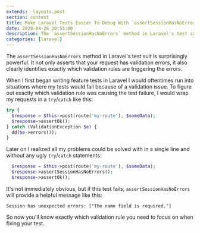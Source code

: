 ```yaml
---
extends: _layouts.post
section: content
title: Make Laravel Tests Easier To Debug With `assertSessionHasNoErrors`
date: 2020-04-26 20:55:00
description: The `assertSessionHasNoErrors` method in Laravel's test suit is a suprisingly powerful tool.
categories: [laravel]
---
```


The `assertSessionHasNoErrors` method in Laravel's test suit is surprisingly powerful. It not only asserts that your request has validation errors, it also clearly identifies exactly which validation rules are triggering the errors.

When I first began writing feature tests in Laravel I would oftentimes run into situations where my tests would fail because of a validation issue. To figure out exactly which validation rule was causing the test failure, I would wrap my requests in a `try`/`catch` like this:

```php
try {
  $response = $this->post(route('my-route'), $someData);
  $response->assertOk();
} catch (ValidationException $e) {
  dd($e->errors());
}
```

Later on I realized all my problems could be solved with in a single line and without any ugly `try`/`catch` statements:

```php
  $response = $this->post(route('my-route'), $someData);
  $response->assertSessionHasNoErrors();
  $response->assertOk();
```

It's not immediately obvious, but if this test fails, `assertSessionHasNoErrors` will provide a helpful message like this:

```
Session has unexpected errors: ["The name field is required."]
```

So now you'll know exactly which validation rule you need to focus on when fixing your test.
